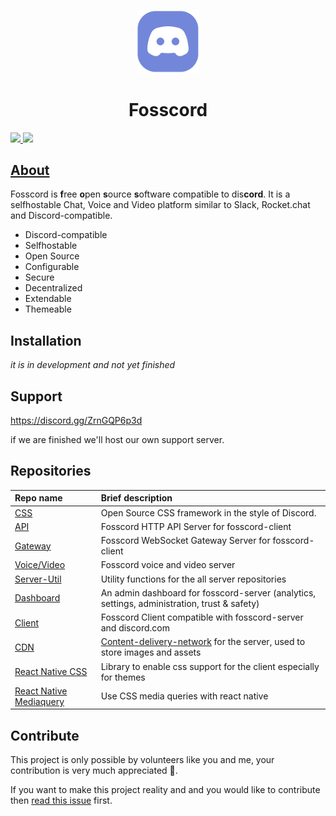 
<p align="center">
  <img width="100"  src="/assets/logo_big_transparent.png" />
</p>
<h1 align="center">Fosscord</h1>

<p>
  <a href="https://discord.gg/ZrnGQP6p3d">
    <img src="https://img.shields.io/discord/806142446094385153?color=7489d5&logo=discord&logoColor=ffffff" />
  </a>
  <img src="https://img.shields.io/static/v1?label=Status&message=Development&color=blue">
</p>

## [About](https://github.com/fosscord/fosscord/wiki)
Fosscord is **f**ree **o**pen **s**ource **s**oftware compatible to dis**cord**. It is a selfhostable Chat, Voice and Video platform similar to Slack, Rocket.chat and Discord-compatible.

- Discord-compatible
- Selfhostable
- Open Source
- Configurable
- Secure
- Decentralized
- Extendable
- Themeable

## Installation
_it is in development and not yet finished_

## Support
https://discord.gg/ZrnGQP6p3d

if we are finished we'll host our own support server.


## Repositories

| Repo name                                                                   | Brief description                                                                                                                  |
| :-------------------------------------------------------------------------- | :--------------------------------------------------------------------------------------------------------------------------------- |
| [CSS](https://github.com/fosscord/fosscord-css)                   | Open Source CSS framework in the style of Discord.                                                                                  |
| [API](https://github.com/fosscord/fosscord-API)             | Fosscord HTTP API Server for fosscord-client                                                                                                  |
| [Gateway](https://github.com/fosscord/fosscord-gateway)             | Fosscord WebSocket Gateway Server for fosscord-client                                                                                                  |
| [Voice/Video](https://github.com/fosscord/fosscord-voice) | Fosscord voice and video server
| [Server-Util](https://github.com/fosscord/fosscord-server-util) | Utility functions for the all server repositories
| [Dashboard](https://github.com/fosscord/fosscord-dashboard)       | An admin dashboard for fosscord-server (analytics, settings, administration, trust & safety)                                                                                              |
| [Client](https://github.com/fosscord/fosscord-client)             | Fosscord Client compatible with fosscord-server and discord.com                                                                                                  |
| [CDN](https://github.com/fosscord/fosscord-cdn)                   | [Content-delivery-network](https://www.cloudflare.com/learning/cdn/what-is-a-cdn/) for the server, used to store images and assets |
| [React Native CSS](https://github.com/fosscord/react-native-withcss) | Library to enable css support for the client especially for themes |
| [React Native Mediaquery](https://github.com/fosscord/css-mediaquery) | Use CSS media queries with react native |


## Contribute
This project is only possible by volunteers like you and me, your contribution is very much appreciated 🥺.

If you want to make this project reality and and you would like to contribute then [read this issue](https://github.com/fosscord/fosscord/issues/10) first.
